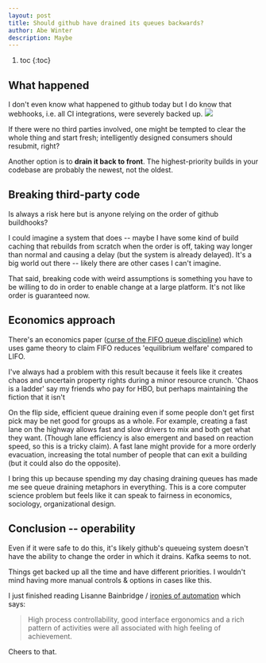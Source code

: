 ```yaml
---
layout: post
title: Should github have drained its queues backwards?
author: Abe Winter
description: Maybe
---
```


<style>blockquote {letter-spacing:inherit; font-style:normal;}</style>

1. toc
{:toc}

## What happened

I don't even know what happened to github today but I do know that webhooks, i.e. all CI integrations, were severely backed up. <img src="https://anti.style/flatpixel/queues">

If there were no third parties involved, one might be tempted to clear the whole thing and start fresh; intelligently designed consumers should resubmit, right?

Another option is to **drain it back to front**. The highest-priority builds in your codebase are probably the newest, not the oldest.

## Breaking third-party code

Is always a risk here but is anyone relying on the order of github buildhooks?

I could imagine a system that does -- maybe I have some kind of build caching that rebuilds from scratch when the order is off, taking way longer than normal and causing a delay (but the system is already delayed). It's a big world out there -- likely there are other cases I can't imagine.

That said, breaking code with weird assumptions is something you have to be willing to do in order to enable change at a large platform. It's not like order is guaranteed now.

## Economics approach

There's an economics paper ([curse of the FIFO queue discipline](https://www.sdu.dk/-/media/files/om_sdu/institutter/ivoe/disc_papers/disc_2012/dpbe10_2012.pdf)) which uses game theory to claim FIFO reduces 'equilibrium welfare' compared to LIFO.

I've always had a problem with this result because it feels like it creates chaos and uncertain property rights during a minor resource crunch. 'Chaos is a ladder' say my friends who pay for HBO, but perhaps maintaining the fiction that it isn't

On the flip side, efficient queue draining even if some people don't get first pick may be net good for groups as a whole. For example, creating a fast lane on the highway allows fast and slow drivers to mix and both get what they want. (Though lane efficiency is also emergent and based on reaction speed, so this is a tricky claim). A fast lane might provide for a more orderly evacuation, increasing the total number of people that can exit a building (but it could also do the opposite).

I bring this up because spending my day chasing draining queues has made me see queue draining metaphors in everything. This is a core computer science problem but feels like it can speak to fairness in economics, sociology, organizational design.

## Conclusion -- operability

Even if it were safe to do this, it's likely github's queueing system doesn't have the ability to change the order in which it drains. Kafka seems to not.

Things get backed up all the time and have different priorities. I wouldn't mind having more manual controls & options in cases like this.

I just finished reading Lisanne Bainbridge / [ironies of automation](http://www.bainbrdg.demon.co.uk/Papers/Ironies.html) which says:

> High process controllability, good interface ergonomics and a rich pattern of activities were all associated with high feeling of achievement.

Cheers to that.

